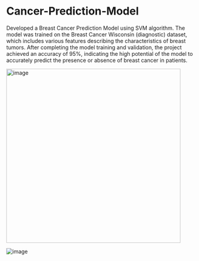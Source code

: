 # Cancer-Prediction-Model

Developed a Breast Cancer Prediction Model using SVM algorithm.
The model was trained on the Breast Cancer Wisconsin (diagnostic) dataset, which includes various features describing the characteristics of breast tumors.
After completing the model training and validation, the project achieved an accuracy of 95%, indicating the high potential of the model to accurately predict the presence or absence of breast cancer in patients.

<img width="459" alt="image" src="https://github.com/dhruvbhatia1/Cancer-Prediction-Model/assets/65610188/cf4e2cd1-01b6-42e4-ad3d-34b0651153af">

![image](https://github.com/dhruvbhatia1/Cancer-Prediction-Model/assets/65610188/bdb171d0-5e86-4ed4-ad34-1687a973fa2b)

